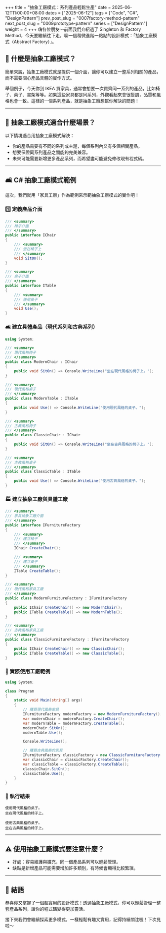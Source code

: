 +++
title = "抽象工廠模式：系列產品輕鬆生產"
date = 2025-06-12T11:00:00+08:00
dates = ["2025-06-12"]
tags = ["Code", "C#", "DesignPattern"]
prev_post_slug = "0007factory-method-pattern"
next_post_slug = "0009prototype-pattern"
series = ["DesignPattern"]
weight = 4
+++
嗨各位朋友～前面我們介紹過了 Singleton 和 Factory Method，今天要繼續往下走，聊一個稍微進階一點點的設計模式：「抽象工廠模式（Abstract Factory）」。

## 🌟 什麼是抽象工廠模式？

簡單來說，抽象工廠模式就是提供一個介面，讓你可以建立一整系列相關的產品，而不需要關心產品具體的實作方式。

舉個例子，今天你到 IKEA 買家具，通常會想要一次買齊同一系列的產品，比如椅子、桌子、書架等等。如果這些家具都是同系列，外觀看起來會很搭調，品質和風格也會一致。這樣的一個系列產品，就是抽象工廠想幫你解決的問題！

---

## 🧐 抽象工廠模式適合什麼場景？

以下情境適合用抽象工廠模式解決：

- 你的產品需要有不同的系列或主題，每個系列內又有多個相關產品。
- 想要保證同系列產品之間能夠完美兼容。
- 未來可能需要新增更多產品系列，而希望盡可能避免修改現有程式碼。

---

## 🛋️ C# 抽象工廠模式範例

這次，我們就用「家具工廠」作為範例來示範抽象工廠模式的實作吧！

### 1️⃣ 定義產品介面

```csharp
/// <summary>
/// 椅子介面
/// </summary>
public interface IChair
{
    /// <summary>
    /// 坐在椅子上
    /// </summary>
    void SitOn();
}

/// <summary>
/// 桌子介面
/// </summary>
public interface ITable
{
    /// <summary>
    /// 使用桌子
    /// </summary>
    void Use();
}
```

### 🛋️ 建立具體產品（現代系列和古典系列）

```csharp
using System;

/// <summary>
/// 現代風格椅子
/// </summary>
public class ModernChair : IChair
{
    public void SitOn() => Console.WriteLine("坐在現代風格的椅子上。");
}

/// <summary>
/// 現代風格桌子
/// </summary>
public class ModernTable : ITable
{
    public void Use() => Console.WriteLine("使用現代風格的桌子。");
}

/// <summary>
/// 古典風格椅子
/// </summary>
public class ClassicChair : IChair
{
    public void SitOn() => Console.WriteLine("坐在古典風格的椅子上。");
}

/// <summary>
/// 古典風格桌子
/// </summary>
public class ClassicTable : ITable
{
    public void Use() => Console.WriteLine("使用古典風格的桌子。");
}
```

### 🏭 建立抽象工廠與具體工廠

```csharp
/// <summary>
/// 家具抽象工廠介面
/// </summary>
public interface IFurnitureFactory
{
    /// <summary>
    /// 建立椅子
    /// </summary>
    IChair CreateChair();

    /// <summary>
    /// 建立桌子
    /// </summary>
    ITable CreateTable();
}

/// <summary>
/// 現代風格家具工廠
/// </summary>
public class ModernFurnitureFactory : IFurnitureFactory
{
    public IChair CreateChair() => new ModernChair();
    public ITable CreateTable() => new ModernTable();
}

/// <summary>
/// 古典風格家具工廠
/// </summary>
public class ClassicFurnitureFactory : IFurnitureFactory
{
    public IChair CreateChair() => new ClassicChair();
    public ITable CreateTable() => new ClassicTable();
}
```

### 🚀 實際使用工廠範例

```csharp
using System;

class Program
{
    static void Main(string[] args)
    {
        // 購買現代風格家具
        IFurnitureFactory modernFactory = new ModernFurnitureFactory();
        var modernChair = modernFactory.CreateChair();
        var modernTable = modernFactory.CreateTable();
        modernChair.SitOn();
        modernTable.Use();

        Console.WriteLine();

        // 購買古典風格的家具
        IFurnitureFactory classicFactory = new ClassicFurnitureFactory();
        var classicChair = classicFactory.CreateChair();
        var classicTable = classicFactory.CreateTable();
        classicChair.SitOn();
        classicTable.Use();
    }
}
```

### 🎯 執行結果

```
使用現代風格的桌子。
坐在現代風格的椅子上。

使用古典風格的桌子。
坐在古典風格的椅子上。
```

---

## ⚠️ 使用抽象工廠模式要注意什麼？

- 好處：容易維護與擴充，同一個產品系列可以輕鬆管理。
- 缺點是新增產品可能需要增加許多類別，有時候會顯得比較繁瑣。

---

## 🎉 結語

恭喜你又掌握了一個超實用的設計模式！透過抽象工廠模式，你可以輕鬆管理一整套產品系列，讓你的程式碼變得更加靈活。

接下來我們會繼續探索更多模式，一樣輕鬆有趣又實用，記得持續關注喔！下次見啦～
